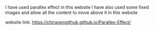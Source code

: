 I have used parallex effect in this website
I have also used some fixed images and allow all the content to move above it in this website


website link: https://chiragongithub.github.io/Parallex-Effect/
